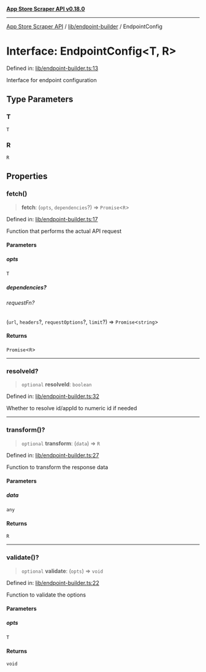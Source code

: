 [**App Store Scraper API v0.18.0**](../../../README.md)

***

[App Store Scraper API](../../../modules.md) / [lib/endpoint-builder](../README.md) / EndpointConfig

# Interface: EndpointConfig\<T, R\>

Defined in: [lib/endpoint-builder.ts:13](https://github.com/facundoolano/app-store-scraper/blob/113d925388ad33c5af9077ca637c241f2bf7e574/lib/endpoint-builder.ts#L13)

Interface for endpoint configuration

## Type Parameters

### T

`T`

### R

`R`

## Properties

### fetch()

> **fetch**: (`opts`, `dependencies`?) => `Promise`\<`R`\>

Defined in: [lib/endpoint-builder.ts:17](https://github.com/facundoolano/app-store-scraper/blob/113d925388ad33c5af9077ca637c241f2bf7e574/lib/endpoint-builder.ts#L17)

Function that performs the actual API request

#### Parameters

##### opts

`T`

##### dependencies?

###### requestFn?

(`url`, `headers`?, `requestOptions`?, `limit`?) => `Promise`\<`string`\>

#### Returns

`Promise`\<`R`\>

***

### resolveId?

> `optional` **resolveId**: `boolean`

Defined in: [lib/endpoint-builder.ts:32](https://github.com/facundoolano/app-store-scraper/blob/113d925388ad33c5af9077ca637c241f2bf7e574/lib/endpoint-builder.ts#L32)

Whether to resolve id/appId to numeric id if needed

***

### transform()?

> `optional` **transform**: (`data`) => `R`

Defined in: [lib/endpoint-builder.ts:27](https://github.com/facundoolano/app-store-scraper/blob/113d925388ad33c5af9077ca637c241f2bf7e574/lib/endpoint-builder.ts#L27)

Function to transform the response data

#### Parameters

##### data

`any`

#### Returns

`R`

***

### validate()?

> `optional` **validate**: (`opts`) => `void`

Defined in: [lib/endpoint-builder.ts:22](https://github.com/facundoolano/app-store-scraper/blob/113d925388ad33c5af9077ca637c241f2bf7e574/lib/endpoint-builder.ts#L22)

Function to validate the options

#### Parameters

##### opts

`T`

#### Returns

`void`
